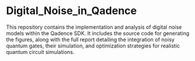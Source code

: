 # Digital_Noise_in_Qadence
This repository contains the implementation and analysis of digital noise models within the Qadence SDK. It includes the source code for generating the figures, along with the full report detailing the integration of noisy quantum gates, their simulation, and optimization strategies for realistic quantum circuit simulations.
